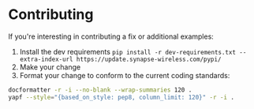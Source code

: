# Contributing
If you're interesting in contributing a fix or additional examples:

1. Install the dev requirements ```pip install -r dev-requirements.txt --extra-index-url https://update.synapse-wireless.com/pypi/```
1. Make your change
1. Format your change to conform to the current coding standards:
```sh
docformatter -r -i --no-blank --wrap-summaries 120 .
yapf --style="{based_on_style: pep8, column_limit: 120}" -r -i .
```